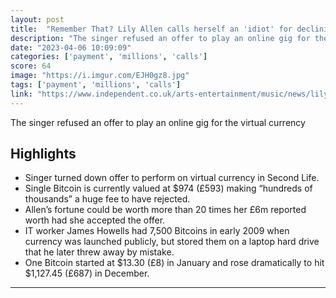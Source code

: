 ```yaml
---
layout: post
title:  "Remember That? Lily Allen calls herself an 'idiot' for declining Bitcoin payment now"
description: "The singer refused an offer to play an online gig for the virtual currency"
date: "2023-04-06 10:09:09"
categories: ['payment', 'millions', 'calls']
score: 64
image: "https://i.imgur.com/EJH0gz8.jpg"
tags: ['payment', 'millions', 'calls']
link: "https://www.independent.co.uk/arts-entertainment/music/news/lily-allen-calls-herself-an-idiot-for-declining-bitcoin-payment-now-worth-millions-9046211.html"
---
```


The singer refused an offer to play an online gig for the virtual currency

## Highlights

- Singer turned down offer to perform on virtual currency in Second Life.
- Single Bitcoin is currently valued at $974 (£593) making “hundreds of thousands” a huge fee to have rejected.
- Allen’s fortune could be worth more than 20 times her £6m reported worth had she accepted the offer.
- IT worker James Howells had 7,500 Bitcoins in early 2009 when currency was launched publicly, but stored them on a laptop hard drive that he later threw away by mistake.
- One Bitcoin started at $13.30 (£8) in January and rose dramatically to hit $1,127.45 (£687) in December.

---
